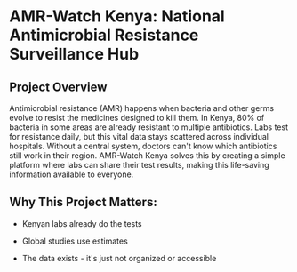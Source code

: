 # AMR-Watch Kenya: National Antimicrobial Resistance Surveillance Hub

## Project Overview

Antimicrobial resistance (AMR) happens when bacteria and other germs evolve to resist the medicines designed to kill them. In Kenya, 80% of bacteria in some areas are already resistant to multiple antibiotics. Labs test for resistance daily, but this vital data stays scattered across individual hospitals. Without a central system, doctors can't know which antibiotics still work in their region.
AMR-Watch Kenya solves this by creating a simple platform where labs can share their test results, making this life-saving information available to everyone.

## Why This Project Matters:

* Kenyan labs already do the tests 

* Global studies use estimates

* The data exists - it's just not organized or accessible
